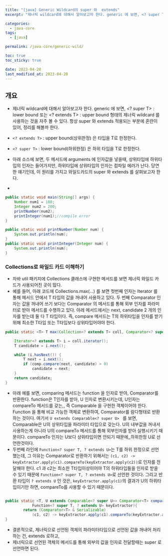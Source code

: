 ```yaml
---
title: "[java] Generic Wildcard의 super 와  extends"
excerpt: "제너릭 wildcard에 대해서 알아보고자 한다. generic 에 보면, <? super T> : lower bound 또는 <? extends T> : upper bound 형태의 제너릭 wildcard 를 사용하는 것을 자주 볼 수 있다. 항상 super 와 extends 적용되는 부분에 혼란이 있어, 정리를 해볼까 한다."

categories:
  - java-core
tags:
  - [java]

permalink: /java-core/generic-wild/

toc: true
toc_sticky: true

date: 2023-04-20
last_modified_at: 2023-04-20
---
```


## 개요 

 - 제너릭 wildcard에 대해서 알아보고자 한다. generic 에 보면, <? super T> : lower bound 또는 <? extends T> : upper bound 형태의 제너릭 wildcard 를 사용하는 것을 자주 볼 수 있다.
 항상 super 와 extends 적용되는 부분에 혼란이 있어, 정리를 해볼까 한다. 

 - `<? extends T>` : upper bound(상위한정) 은 타입을 T로 한정한다. 
 - `<? super T>` : lower bound(하위한정) 은 하위 타입을 T로 한정한다. 

 - 아래 소스에 보면, 두 메서드에 arguments 에 인자값을 넣을때, 상위타입에 하위타입의 인자는 들어가지만, 하위타입에 상위타입의 인자는 컴파일 에러가 난다. 당연한 얘기인데, 이 원리를 가지고 와일드카드의 super 와 extends 를 살펴보고자 한다. 
 - 

```java
public static void main(String[] args) {
	Number num1 = 100;
	Integer num2 = 200;
	printNumber(num2);
	printInteger(num1);//compile error
}

public static void printNumber(Number num) {
	System.out.println(num);
}
public static void printInteger(Integer num) {
	System.out.println(num);
}
```

### Collections로 와일드 카드 이해하기

 - 자바 util 패키지에 Collections 클래스에 구현한 메서드를 보면 제너릭 와일드 카드가 사용되어진 곳이 많다. 
 - 예를 들어, 아래 코드에 Collections.max(...) 를 보면 첫번째 인자는 Iterator 를 통해 메서드 안에서 T 타입의 값을 꺼내어 사용하고 있다. 
 두 번째 Comparator 인자는 값을 꺼내어 쓰기 보다는 Comparator 의 메서드를 통해 외부 인자를 파라미터로 받아 메서드를 수행하고 있다. 
 아레 메서드에서는 next, candidate 2 개의 인자를 받는데 둘 다 T 타입이다. 즉, compare 메서드는 T의 하위타입을 인자를 받기 위해 최소한 T타입 또는 T타입보다 상위타입어야야 한다. 

```java
public static <T> T max(Collection<? extends T> coll, Comparator<? super T> comp) {

	Iterator<? extends T> i = coll.iterator();
	T candidate = i.next();

	while (i.hasNext()) {
		T next = i.next();
		if (comp.compare(next, candidate) > 0)
			candidate = next;
	}
	return candidate;
}
```

 - 아래 예를 보면, comparing 메서드는 function 을 인자로 받아, Comparator<T>를 반환한다. function은 T인자를 받아, U 인자로 변환시키는데, U인자는 compareTo 메서드를 갖는,, 즉
 Comparable 을 구현한 객체이어야 한다. Function 을 통해 비교 가능한 객체로 변환하여, Comparator를 람다형태로 반환하는 것이다.
 여기서 `U extends Comparable<? super U> ` 를 보면, Comparable은 U의 상위타입을 파라미터 타입으로 갖는다. U의 내부값을 꺼내서 사용하는게 아니라 U의 compareTo 메서드를 통해 외부인자를 받아 실행시키기 때문이다. compareTo 인자는 U보다 상위타입이면 안되기 때문에,,하위한정 U로 선언한것이다.
 - 두번째 라인에 `Function<? super T, ? extends U>`는 T를 하위 한정으로 선언했는데, 그 이유는 Comparator<T>로 반환하기 위해서는 `(c1, c2) -> keyExtractor.apply(c1).compareTo(keyExtractor.apply(c2))`로 인자를 전달해야 한다. c1 과 c2는 최소한 T타입이상이어야 T의 하위타입들을 인자로 받을 수 있기 때문에 `Function<? super T, ? extends U>`로 선언한 것이다. 그리고 반환 타입이 `? extends U` 인 것은, `keyExtractor.apply(c1)`의 결과가 U의 하위타입이기만 하면, compareTo를 사용할 수 있기 때문이다. 

```java

public static <T, U extends Comparable<? super U>> Comparator<T> comparing(
			Function<? super T, ? extends U> keyExtractor){
		return (Comparator<T> & Serializable)
			(c1, c2) -> keyExtractor.apply(c1).compareTo(keyExtractor.apply(c2));
}

```

- 결론적으로, 제너릭으로 선언된 객체의 파라미터타입으로 선언된 값을 꺼내어 처리하는 건, extends 로하고, 
- 제너릭으로 선언된 객체의 메서드를 통해 외부의 값을 인자로 전달할때는 super 로 선언하면 된다.
